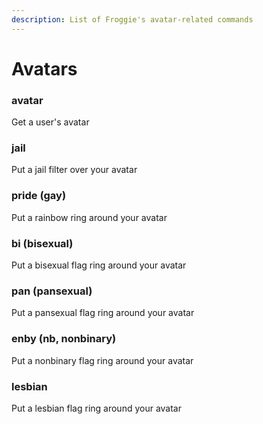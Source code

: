 ```yaml
---
description: List of Froggie's avatar-related commands
---
```


# Avatars

### avatar

Get a user's avatar

### jail

Put a jail filter over your avatar

### pride (gay)

Put a rainbow ring around your avatar

### bi (bisexual)

Put a bisexual flag ring around your avatar

### pan (pansexual)

Put a pansexual flag ring around your avatar

### enby (nb, nonbinary)

Put a nonbinary flag ring around your avatar

### lesbian

Put a lesbian flag ring around your avatar
